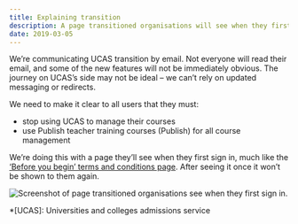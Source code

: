 ```yaml
---
title: Explaining transition
description: A page transitioned organisations will see when they first sign in
date: 2019-03-05
---
```


We’re communicating UCAS transition by email. Not everyone will read their email, and some of the new features will not be immediately obvious. The journey on UCAS’s side may not be ideal – we can’t rely on updated messaging or redirects.

We need to make it clear to all users that they must:

- stop using UCAS to manage their courses
- use Publish teacher training courses (Publish) for all course management

We’re doing this with a page they’ll see when they first sign in, much like the [‘Before you begin’ terms and conditions page](/publish-teacher-training-courses/terms-agreement). After seeing it once it won’t be shown to them again.

![Screenshot of page transitioned organisations see when they first sign in.](when-an-organisation-is-transitioned.png "A page transitioned organisations will see when they first log in")

*[UCAS]: Universities and colleges admissions service
